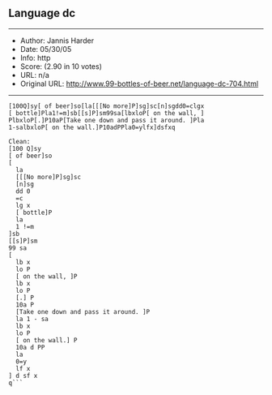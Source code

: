 
## Language dc ##
---
- Author: Jannis Harder
- Date: 05/30/05
- Info: http
- Score:  (2.90 in 10 votes)
- URL: n/a
- Original URL: http://www.99-bottles-of-beer.net/language-dc-704.html
---

```Compact:
[100Q]sy[ of beer]so[la[[[No more]P]sg]sc[n]sgdd0=clgx
[ bottle]Pla1!=m]sb[[s]P]sm99sa[lbxloP[ on the wall, ]
PlbxloP[.]P10aP[Take one down and pass it around. ]Pla
1-salbxloP[ on the wall.]P10adPPla0=ylfx]dsfxq

Clean:
[100 Q]sy
[ of beer]so
[
  la
  [[[No more]P]sg]sc
  [n]sg
  dd 0
  =c
  lg x
  [ bottle]P
  la
  1 !=m
]sb
[[s]P]sm
99 sa
[
  lb x
  lo P
  [ on the wall, ]P
  lb x
  lo P
  [.] P
  10a P
  [Take one down and pass it around. ]P
  la 1 - sa
  lb x
  lo P
  [ on the wall.] P
  10a d PP
  la
  0=y
  lf x
] d sf x 
q```